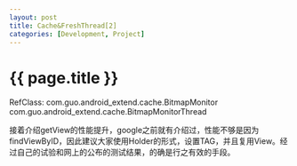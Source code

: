 ```yaml
---
layout: post
title: Cache&FreshThread[2]
categories: [Development, Project]
---
```


{{ page.title }}
================
RefClass:
  com.guo.android_extend.cache.BitmapMonitor
  com.guo.android_extend.cache.BitmapMonitorThread
  
接着介绍getView的性能提升，google之前就有介绍过，性能不够是因为findViewByID，因此建议大家使用Holder的形式，设置TAG，并且复用View。经过自己的试验和网上的公布的测试结果，的确是行之有效的手段。
